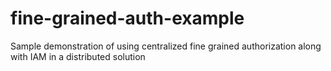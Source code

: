 # fine-grained-auth-example
Sample demonstration of using centralized fine grained authorization along with IAM in a distributed solution
